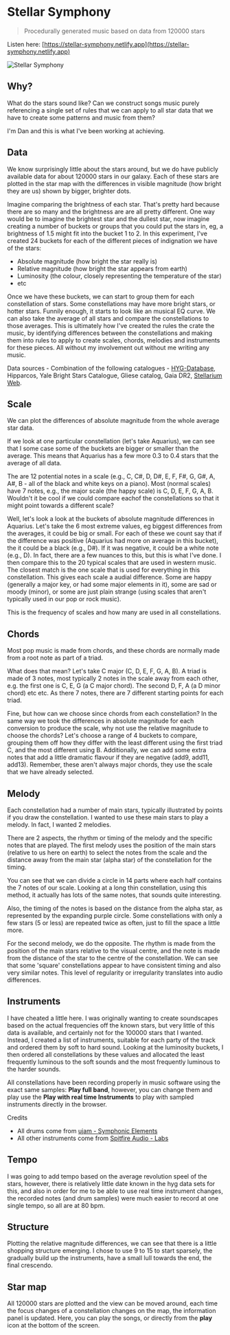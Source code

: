 # Stellar Symphony

> Procedurally generated music based on data from 120000 stars

Listen here: [https://stellar-symphony.netlify.app](https://stellar-symphony.netlify.app)

![Stellar Symphony](https://i.ibb.co/VBzp3NV/ezgif-com-gif-maker-2.gif "Stellar Symphony")


## Why?

What do the stars sound like? Can we construct songs music purely referencing a single set of rules that we can apply to all star data that we have to create some patterns and music from them?

I'm Dan and this is what I've been working at achieving.


## Data
We know surprisingly little about the stars around, but we do have publicly available data for about 120000 stars in our galaxy.
Each of these stars are plotted in the star map with the differences in visible magnitude (how bright they are us) shown by bigger, brighter dots.

Imagine comparing the brightness of each star. That's pretty hard because there are so many and the brightness are are all pretty different.
One way would be to imagine the brightest star and the dullest star, now imagine creating a number of buckets or groups that you could put
the stars in, eg, a brightness of 1.5 might fit into the bucket 1 to 2.
In this experiment, I've created 24 buckets for each of the different pieces of indignation we have of the stars:

- Absolute magnitude (how bright the star really is)
- Relative magnitude (how bright the star appears from earth)
- Luminosity (the colour, closely representing the temperature of the star)
- etc

Once we have these buckets, we can start to group them for each constellation of stars. Some constellations may have more bright stars, or hotter stars.
Funnily enough, it starts to look like an musical EQ curve. We can also take the average of all stars and compare the constellations to those averages.
This is ultimately how I've created the rules the crate the music, by identifying differences between the constellations and making them into
rules to apply to create scales, chords, melodies and instruments for these pieces. All without my involvement out without me writing any music.

Data sources - Combination of the following catalogues - [HYG-Database](http://www.astronexus.com/hyg), Hipparcos, Yale Bright Stars Catalogue, Gliese catalog, Gaia DR2, [Stellarium Web](https://stellarium-web.org).


## Scale

We can plot the differences of absolute magnitude from the whole average star data.

If we look at one particular constellation (let's take Aquarius), we can see that I some case some of the buckets are bigger or smaller than the average.
This means that Aquarius has a few more 0.3 to 0.4 stars that the average of all data.

The are 12 potential notes in a scale (e.g., C, C#, D, D#, E, F, F#, G, G#, A, A#, B - all of the black and white keys on a piano).
Most (normal scales) have 7 notes, e.g., the major scale (the happy scale) is C, D, E, F, G, A, B.
Wouldn't it be cool if we could compare eachof the constellations so that it might point towards a different scale?

Well, let's look a look at the buckets of absolute magnitude differences in Aquarius.
Let's take the 6 most extreme values, eg biggest differences from the averages, it could be big or small. For each of these we count say that
if the difference was positive (Aquarius had more on average in this bucket), the it could be a black (e.g., D#).
If it was negative, it could be a white note (e.g., D). In fact, there are a few nuances to this, but this is what I've done.
I then compare this to the 20 typical scales that are used in western music. The closest match is the one scale that is used for everything in this constellation.
This gives each scale a audial difference. Some are happy (generally a major key, or had some major elements in it),
some are sad or moody (minor), or some are just plain strange (using scales that aren't typically used in our pop or rock music).

This is the frequency of scales and how many are used in all constellations.


## Chords

Most pop music is made from chords, and these chords are normally made from a root note as part of a triad.

What does that mean? Let's take C major (C, D, E, F, G, A, B). A triad is made of 3 notes, most typically 2 notes in the scale away from each other,
e.g. the first one is C, E, G (a C major chord). The second D, F, A (a D minor chord) etc etc.
As there 7 notes, there are 7 different starting points for each triad.

Fine, but how can we choose since chords from each constellation? In the same way we took the differences in absolute magnitude for
each conversion to produce the scale, why not use the relative magnitude to choose the chords?
Let's choose a range of 4 buckets to compare, grouping them off how they differ with the least different using the first triad C, and the most different using B.
Additionally, we can add some extra notes that add a little dramatic flavour if they are negative (add9, add11, add13).
Remember, these aren't always major chords, they use the scale that we have already selected.


## Melody

Each constellation had a number of main stars, typically illustrated by points if you draw the constellation. I wanted to use these main stars to play a melody.
In fact, I wanted 2 melodies.

There are 2 aspects, the rhythm or timing of the melody and the specific notes that are played.
The first melody uses the position of the main stars (relative to us here on earth) to select the notes from the scale and the distance away from the main star (alpha star) of the constellation for the timing.

You can see that we can divide a circle in 14 parts where each half contains the 7 notes of our scale. Looking at a long thin constellation,
using this method, it actually has lots of the same notes, that sounds quite interesting.

Also, the timing of the notes is based on the distance from the alpha star, as represented by the expanding purple circle.
Some constellations with only a few stars (5 or less) are repeated twice as often, just to fill the space a little more.

For the second melody, we do the opposite. The rhythm is made from the position of the main stars relative to the visual centre,
and the note is made from the distance of the star to the centre of the constellation.
We can see that some 'square' constellations appear to have consistent timing and also very similar notes.
This level of regularity or irregularity translates into audio differences.


## Instruments

I have cheated a little here. I was originally wanting to create soundscapes based on the actual frequencies off the known stars,
but very little of this data is available, and certainly not for the 100000 stars that I wanted.
Instead, I created a list of instruments, suitable for each party of the track and ordered them by soft to hard sound.
Looking at the luminosity buckets, I then ordered all constellations by these values and allocated the least frequently luminous
to the soft sounds and the most frequently luminous to the harder sounds.

All constellations have been recording properly in music software using the exact same samples: **Play full band**, however, you can change them
and play use the **Play with real time Instruments** to play with sampled instruments directly in the browser.

Credits
- All drums come from [ujam - Symphonic Elements](https://www.ujam.com/symphonic-elements/drums/)
- All other instruments come from [Spitfire Audio - Labs](https://labs.spitfireaudio.com/)


## Tempo

I was going to add tempo based on the average revolution speel of the stars, however, there is relatively little date known in the hyg
data sets for this, and also in order for me to be able to use real time instrument changes, the recorded notes (and drum samples)
were much easier to record at one single tempo, so all are at 80 bpm.


## Structure

Plotting the relative magnitude differences, we can see that there is a little shopping structure emerging.
I chose to use 9 to 15 to start sparsely, the gradually build up the instruments, have a small lull towards the end, the final crescendo.


## Star map

All 120000 stars are plotted and the view can be moved around, each time the focus changes of a constellation changes on the map,
the information panel is updated. Here, you can play the songs, or directly from the **play** icon at the bottom of the screen.